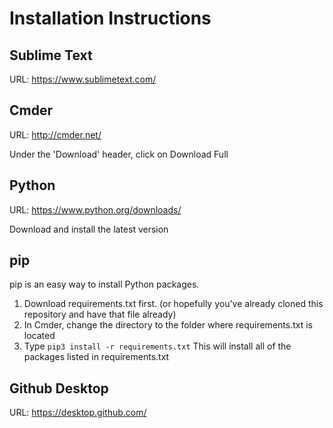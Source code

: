 # Installation Instructions

## Sublime Text
URL: https://www.sublimetext.com/

## Cmder
URL: http://cmder.net/

Under the 'Download' header, click on Download Full

## Python
URL: https://www.python.org/downloads/

Download and install the latest version

## pip
pip is an easy way to install Python packages. 
1. Download requirements.txt first. (or hopefully you've already cloned this repository and have that file already)
2. In Cmder, change the directory to the folder where requirements.txt is located
3. Type `pip3 install -r requirements.txt` This will install all of the packages listed in requirements.txt

## Github Desktop
URL: https://desktop.github.com/